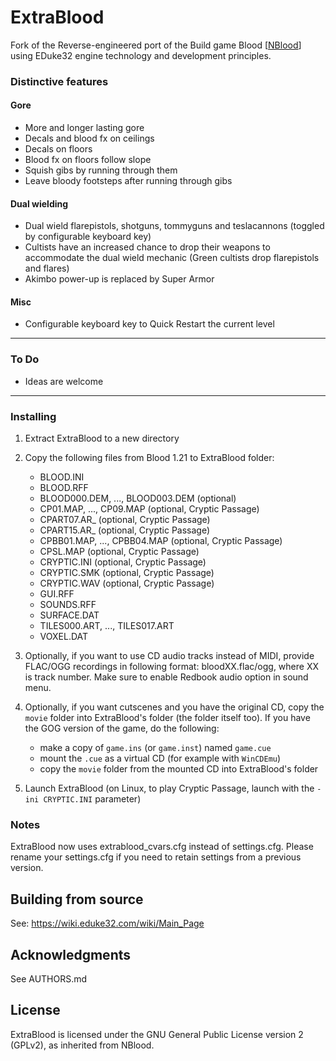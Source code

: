 # ExtraBlood
Fork of the Reverse-engineered port of the Build game Blood [[NBlood](https://github.com/NBlood/NBlood)] using EDuke32 engine technology and development principles.

### Distinctive features
#### Gore
- More and longer lasting gore
- Decals and blood fx on ceilings
- Decals on floors
- Blood fx on floors follow slope
- Squish gibs by running through them
- Leave bloody footsteps after running through gibs
#### Dual wielding
- Dual wield flarepistols, shotguns, tommyguns and teslacannons (toggled by configurable keyboard key)
- Cultists have an increased chance to drop their weapons to accommodate the dual wield mechanic (Green cultists drop flarepistols and flares)
- Akimbo power-up is replaced by Super Armor
#### Misc
- Configurable keyboard key to Quick Restart the current level

***

### To Do
- Ideas are welcome

***

### Installing
1. Extract ExtraBlood to a new directory
2. Copy the following files from Blood 1.21 to ExtraBlood folder:
   * BLOOD.INI
   * BLOOD.RFF
   * BLOOD000.DEM, ..., BLOOD003.DEM (optional)
   * CP01.MAP, ..., CP09.MAP (optional, Cryptic Passage)
   * CPART07.AR_ (optional, Cryptic Passage)
   * CPART15.AR_ (optional, Cryptic Passage)
   * CPBB01.MAP, ..., CPBB04.MAP (optional, Cryptic Passage)
   * CPSL.MAP (optional, Cryptic Passage)
   * CRYPTIC.INI (optional, Cryptic Passage)
   * CRYPTIC.SMK (optional, Cryptic Passage)
   * CRYPTIC.WAV (optional, Cryptic Passage)
   * GUI.RFF
   * SOUNDS.RFF
   * SURFACE.DAT
   * TILES000.ART, ..., TILES017.ART
   * VOXEL.DAT

3. Optionally, if you want to use CD audio tracks instead of MIDI, provide FLAC/OGG recordings in following format: bloodXX.flac/ogg, where XX is track number. Make sure to enable Redbook audio option in sound menu.
4. Optionally, if you want cutscenes and you have the original CD, copy the `movie` folder into ExtraBlood's folder (the folder itself too).
If you have the GOG version of the game, do the following:
   * make a copy of `game.ins` (or `game.inst`) named `game.cue`
   * mount the `.cue` as a virtual CD (for example with `WinCDEmu`)
   * copy the `movie` folder from the mounted CD into ExtraBlood's folder
5. Launch ExtraBlood (on Linux, to play Cryptic Passage, launch with the `-ini CRYPTIC.INI` parameter)

### Notes
ExtraBlood now uses extrablood_cvars.cfg instead of settings.cfg. Please rename your settings.cfg if you need to retain settings from a previous version.

## Building from source
See: https://wiki.eduke32.com/wiki/Main_Page

## Acknowledgments
  See AUTHORS.md

## License
ExtraBlood is licensed under the GNU General Public License version 2 (GPLv2), as inherited from NBlood.
